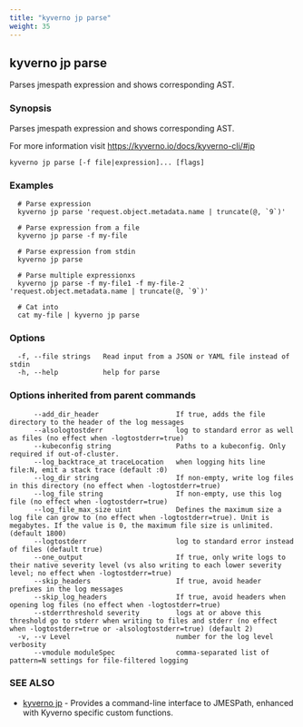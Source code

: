```yaml
---
title: "kyverno jp parse"
weight: 35
---
```

## kyverno jp parse

Parses jmespath expression and shows corresponding AST.

### Synopsis

Parses jmespath expression and shows corresponding AST.

  For more information visit https://kyverno.io/docs/kyverno-cli/#jp

```
kyverno jp parse [-f file|expression]... [flags]
```

### Examples

```
  # Parse expression
  kyverno jp parse 'request.object.metadata.name | truncate(@, `9`)'

  # Parse expression from a file
  kyverno jp parse -f my-file

  # Parse expression from stdin
  kyverno jp parse

  # Parse multiple expressionxs
  kyverno jp parse -f my-file1 -f my-file-2 'request.object.metadata.name | truncate(@, `9`)'

  # Cat into
  cat my-file | kyverno jp parse
```

### Options

```
  -f, --file strings   Read input from a JSON or YAML file instead of stdin
  -h, --help           help for parse
```

### Options inherited from parent commands

```
      --add_dir_header                   If true, adds the file directory to the header of the log messages
      --alsologtostderr                  log to standard error as well as files (no effect when -logtostderr=true)
      --kubeconfig string                Paths to a kubeconfig. Only required if out-of-cluster.
      --log_backtrace_at traceLocation   when logging hits line file:N, emit a stack trace (default :0)
      --log_dir string                   If non-empty, write log files in this directory (no effect when -logtostderr=true)
      --log_file string                  If non-empty, use this log file (no effect when -logtostderr=true)
      --log_file_max_size uint           Defines the maximum size a log file can grow to (no effect when -logtostderr=true). Unit is megabytes. If the value is 0, the maximum file size is unlimited. (default 1800)
      --logtostderr                      log to standard error instead of files (default true)
      --one_output                       If true, only write logs to their native severity level (vs also writing to each lower severity level; no effect when -logtostderr=true)
      --skip_headers                     If true, avoid header prefixes in the log messages
      --skip_log_headers                 If true, avoid headers when opening log files (no effect when -logtostderr=true)
      --stderrthreshold severity         logs at or above this threshold go to stderr when writing to files and stderr (no effect when -logtostderr=true or -alsologtostderr=true) (default 2)
  -v, --v Level                          number for the log level verbosity
      --vmodule moduleSpec               comma-separated list of pattern=N settings for file-filtered logging
```

### SEE ALSO

* [kyverno jp](kyverno_jp.md)	 - Provides a command-line interface to JMESPath, enhanced with Kyverno specific custom functions.

